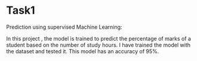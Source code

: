 # Task1
Prediction using supervised Machine Learning: 

In this project , the model is trained to predict the percentage of marks of a student based on the number of study hours. I have trained the model with the dataset and tested it. This model has an accuracy of 95%.
